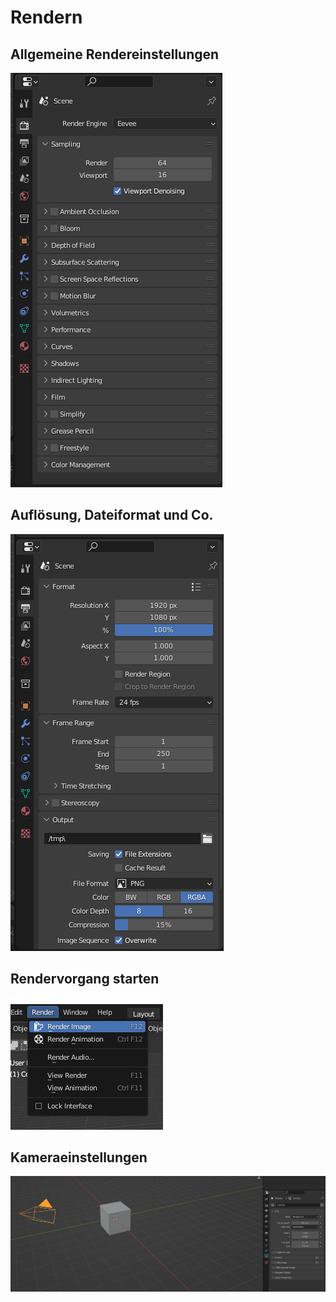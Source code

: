 # Rendern

## Allgemeine Rendereinstellungen

![Untitled](Abbildungen/Rendern%209bb92f1c73d44e03859200a904584b57/Untitled.png)

## Auflösung, Dateiformat und Co.

![Untitled](Abbildungen/Rendern%209bb92f1c73d44e03859200a904584b57/Untitled%201.png)

## Rendervorgang starten

![Untitled](Abbildungen/Rendern%209bb92f1c73d44e03859200a904584b57/Untitled%202.png)

## Kameraeinstellungen

![Untitled](Abbildungen/Rendern%209bb92f1c73d44e03859200a904584b57/Untitled%203.png)